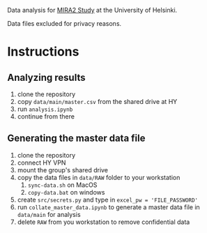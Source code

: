 Data analysis for [MIRA2 Study](https://blogs.helsinki.fi/kasvisruokavaliot-ja-lapsi/) at the University of Helsinki.

Data files excluded for privacy reasons.


# Instructions

## Analyzing results
1. clone the repository
1. copy `data/main/master.csv` from the shared drive at HY
1. run `analysis.ipynb`
1. continue from there

## Generating the master data file
1. clone the repository
1. connect HY VPN
1. mount the group's shared drive
1. copy the data files in `data/RAW` folder to your workstation
    1. `sync-data.sh` on MacOS
    1. `copy-data.bat` on windows
1. create `src/secrets.py` and type in `excel_pw = 'FILE_PASSWORD'`
1. run `collate_master_data.ipynb` to generate a master data file in `data/main` for analysis
1. delete `RAW` from you workstation to remove confidential data